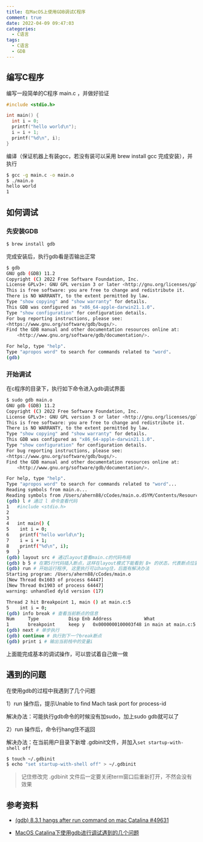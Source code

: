 ```yaml
---
title: 在MacOS上使用GDB调试C程序
comment: true
date: 2022-04-09 09:47:03
categories:
  - C语言
tags:
  - C语言
  - GDB
---
```


## 编写C程序

编写一段简单的C程序 main.c ，并做好验证

```c
#include <stdio.h>

int main() {
  int i = 0;
  printf("hello world\n");
  i = i + 1;
  printf("%d\n", i);
}
```

编译（保证机器上有装gcc，若没有装可以采用 brew install gcc 完成安装），并执行

```bash
$ gcc -g main.c -o main.o
$ ./main.o
hello world
1
```

<!--more-->

## 如何调试

### 先安装GDB

```bash
$ brew install gdb
```

完成安装后，执行gdb看是否输出正常

```bash
$ gdb
GNU gdb (GDB) 11.2
Copyright (C) 2022 Free Software Foundation, Inc.
License GPLv3+: GNU GPL version 3 or later <http://gnu.org/licenses/gpl.html>
This is free software: you are free to change and redistribute it.
There is NO WARRANTY, to the extent permitted by law.
Type "show copying" and "show warranty" for details.
This GDB was configured as "x86_64-apple-darwin21.1.0".
Type "show configuration" for configuration details.
For bug reporting instructions, please see:
<https://www.gnu.org/software/gdb/bugs/>.
Find the GDB manual and other documentation resources online at:
    <http://www.gnu.org/software/gdb/documentation/>.

For help, type "help".
Type "apropos word" to search for commands related to "word".
(gdb) 
```

### 开始调试

在c程序的目录下，执行如下命令进入gdb调试界面

```bash
$ sudo gdb main.o
GNU gdb (GDB) 11.2
Copyright (C) 2022 Free Software Foundation, Inc.
License GPLv3+: GNU GPL version 3 or later <http://gnu.org/licenses/gpl.html>
This is free software: you are free to change and redistribute it.
There is NO WARRANTY, to the extent permitted by law.
Type "show copying" and "show warranty" for details.
This GDB was configured as "x86_64-apple-darwin21.1.0".
Type "show configuration" for configuration details.
For bug reporting instructions, please see:
<https://www.gnu.org/software/gdb/bugs/>.
Find the GDB manual and other documentation resources online at:
    <http://www.gnu.org/software/gdb/documentation/>.

For help, type "help".
Type "apropos word" to search for commands related to "word"...
Reading symbols from main.o...
Reading symbols from /Users/ahern88/cCodes/main.o.dSYM/Contents/Resources/DWARF/main.o...
(gdb) l # 通过 l 命令查看代码
1	#include <stdio.h>
2	
3	
4	int main() {
5	 int i = 0;
6	 printf("hello world\n");
7	 i = i + 1;
8	 printf("%d\n", i);
9	}
(gdb) layout src # 通过layout查看main.c的代码布局
(gdb) b 5 # 在第5行代码插入断点，这样在layout模式下能看到 B+ 的状态，代表断点位置
(gdb) run # 开始运行程序, 这里执行可以hang住，后面有解决办法
Starting program: /Users/ahern88/cCodes/main.o 
[New Thread 0x1603 of process 64447]
[New Thread 0x1903 of process 64447]
warning: unhandled dyld version (17)

Thread 2 hit Breakpoint 1, main () at main.c:5
5	 int i = 0;
(gdb) info break # 查看当前断点的信息
Num     Type           Disp Enb Address            What
1       breakpoint     keep y   0x0000000100003f48 in main at main.c:5
(gdb) next # 单步执行
(gdb) continue # 执行到下一个break断点
(gdb) print i # 输出当前栈中的变量i
```

上面能完成基本的调试操作，可以尝试着自己做一做

## 遇到的问题

在使用gdb的过程中我遇到了几个问题

1）run 操作后，提示Unable to find Mach task port for process-id

解决办法：可能执行gdb命令的时候没有加sudo，加上sudo gdb就可以了

2）run 操作后，命令行hang住不返回

解决办法：在当前用户目录下新增 .gdbinit文件，并加入```set startup-with-shell off``` 

```bash
$ touch ~/.gdbinit
$ echo "set startup-with-shell off" > ~/.gdbinit
```

> 记住修改完 .gdbinit 文件后一定要关闭term窗口后重新打开，不然会没有效果

## 参考资料

- [(gdb) 8.3.1 hangs after run command on mac Catalina #49631](https://github.com/Homebrew/homebrew-core/issues/49631)

- [MacOS Catalina下使用gdb进行调试遇到的几个问题](https://blog.csdn.net/donaldsy/article/details/106739316)
